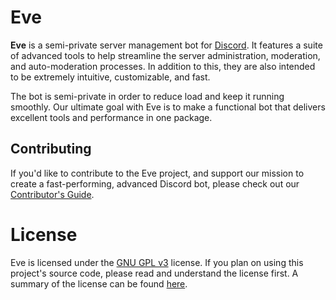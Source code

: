 # Eve

**Eve** is a semi-private server management bot for [Discord](https://discord.com). It features a suite of advanced tools to help streamline the server administration, moderation, and auto-moderation processes. In addition to this, they are also intended to be extremely intuitive, customizable, and fast.

The bot is semi-private in order to reduce load and keep it running smoothly. Our ultimate goal with Eve is to make a functional bot that delivers excellent tools and performance in one package.

## Contributing

If you'd like to contribute to the Eve project, and support our mission to create a fast-performing, advanced Discord bot, please check out our [Contributor's Guide](https://github.com/Vimposed/eve/blob/master/CONTRIBUTING.md).

# License

Eve is licensed under the [GNU GPL v3](https://www.gnu.org/licenses/gpl-3.0.en.html) license. If you plan on using this project's source code, please read and understand the license first. A summary of the license can be found [here](https://github.com/Vimposed/eve/blob/master/LICENSE).